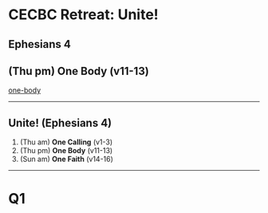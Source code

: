 <!-- .slide: data-background-image="static/bg/unsplash-mE5MBZX5sko-leaves.jpg" -->
# CECBC Retreat: Unite!
## Ephesians 4
## (Thu pm) One Body (v11-13)

>>>
[one-body](http://one-body.seanho.com/)

---
<!-- .slide: data-background-image="static/bg/unsplash-mE5MBZX5sko-leaves.jpg" -->
## Unite! (Ephesians 4)
1. <span class="hl1">(Thu am)</span>
  **One Calling** <span class="hl2">(v1-3)</span>
2. <span class="hl1">(Thu pm)</span>
  **One Body** <span class="hl2">(v11-13)</span>
3. <span class="hl1">(Sun am)</span>
  **One Faith** <span class="hl2">(v14-16)</span>

---
<!-- .slide: class="Q" data-background="white" -->
# Q1
